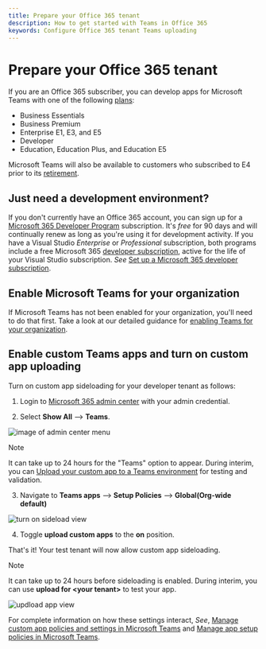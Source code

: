 ```yaml
---
title: Prepare your Office 365 tenant
description: How to get started with Teams in Office 365
keywords: Configure Office 365 tenant Teams uploading
---
```

# Prepare your Office 365 tenant

If you are an Office 365 subscriber, you can develop apps for Microsoft Teams with one of the following [plans](https://products.office.com/business/compare-more-office-365-for-business-plans):

* Business Essentials
* Business Premium
* Enterprise E1, E3, and E5
* Developer
* Education, Education Plus, and Education E5

Microsoft Teams will also be available to customers who subscribed to E4 prior to its [retirement](https://support.office.com//article/important-information-for-office-365-enterprise-e4-customers-f9572348-43a2-43fa-a3d8-3b6c9c042147).

## Just need a development environment?

If you don't currently have an Office 365 account, you can sign up for a [Microsoft 365 Developer Program](https://developer.microsoft.com/microsoft-365/dev-program) subscription. It's *free* for 90 days and will continually renew as long as you're using it for development activity. If you have a Visual Studio *Enterprise* or *Professional* subscription, both programs include a free Microsoft 365 [developer subscription](https://aka.ms/MyVisualStudioBenefits), active for the life of your Visual Studio subscription. *See* [Set up a Microsoft 365 developer subscription](https://docs.microsoft.com/office/developer-program/office-365-developer-program-get-started).

## Enable Microsoft Teams for your organization 

If Microsoft Teams has not been enabled for your organization, you'll need to do that first. Take a look at our detailed guidance for [enabling Teams for your organization](/microsoftteams/enable-features-office-365).

## Enable custom Teams apps and turn on custom app uploading

Turn on custom app sideloading for your developer tenant as follows:

1. Login to [Microsoft 365 admin center](https://admin.microsoft.com/Adminportal/Home?source=applauncher#/homepage#/) with your admin credential. 

2. Select **Show All** --> **Teams**. 

![image of admin center menu](~/assets/images/prepare-test-tenant/admin-center.png)

> [!Note] 
> It can take up to 24 hours for the "Teams" option to appear. During interim, you can [Upload your custom app to a Teams environment](/microsoftteams/upload-custom-apps#validate) for testing and validation.

3. Navigate to **Teams apps** --> **Setup Policies** --> **Global(Org-wide default)**  

![turn on sideload view](~/assets/images/prepare-test-tenant/turn-on-sideload.png)

4. Toggle **upload custom apps** to the **on** position.

That's it! Your test tenant will now allow custom app sideloading.

> [!Note] 
> It can take up to 24 hours before sideloading is enabled. During interim, you can use **upload for \<your tenant>** to test your app.

![updload app view](~/assets/images/prepare-test-tenant/upload-for-contoso.png)

For complete information on how these settings interact, *See*, [Manage custom app policies and settings in Microsoft Teams](https://docs.microsoft.com/microsoftteams/teams-custom-app-policies-and-settings) and [Manage app setup policies in Microsoft Teams](https://docs.microsoft.com/microsoftteams/teams-app-setup-policies).
